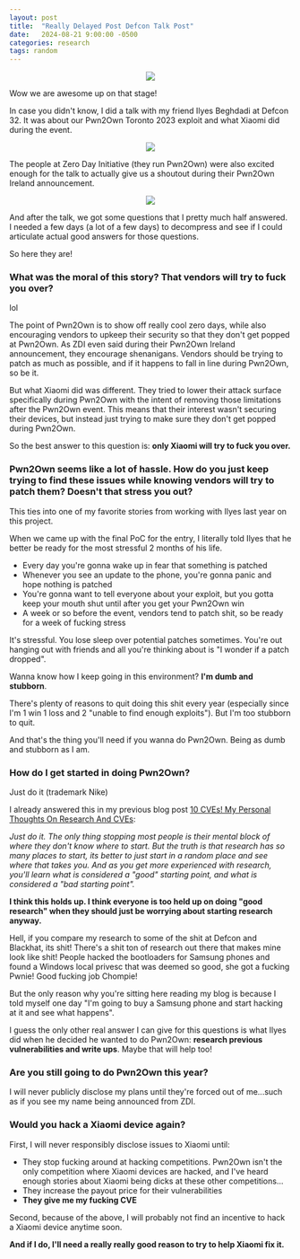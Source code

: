```yaml
---
layout: post
title:  "Really Delayed Post Defcon Talk Post"
date:   2024-08-21 9:00:00 -0500
categories: research
tags: random
---
```


<div align="center">
    <img src="/assets/2024-08-21-really-delayed-post-defcon-talk-post/yaydefconpicyay.jpg">
</div>

Wow we are awesome up on that stage!

In case you didn't know, I did a talk with my friend Ilyes Beghdadi at Defcon 32. It was about our Pwn2Own Toronto 2023 exploit and what Xiaomi did during the event.

<div align="center">
    <img src="/assets/2024-08-21-really-delayed-post-defcon-talk-post/yaydefconscheduleyay.png">
</div>

The people at Zero Day Initiative (they run Pwn2Own) were also excited enough for the talk to actually give us a shoutout during their Pwn2Own Ireland announcement.

<div align="center">
    <img src="/assets/2024-08-21-really-delayed-post-defcon-talk-post/yayzdiyay.png">
</div>

And after the talk, we got some questions that I pretty much half answered. I needed a few days (a lot of a few days) to decompress and see if I could articulate actual good answers for those questions.

So here they are!

### What was the moral of this story? That vendors will try to fuck you over?

lol

The point of Pwn2Own is to show off really cool zero days, while also encouraging vendors to upkeep their security so that they don't get popped at Pwn2Own. As ZDI even said during their Pwn2Own Ireland announcement, they encourage shenanigans. Vendors should be trying to patch as much as possible, and if it happens to fall in line during Pwn2Own, so be it.

But what Xiaomi did was different. They tried to lower their attack surface specifically during Pwn2Own with the intent of removing those limitations after the Pwn2Own event. This means that their interest wasn't securing their devices, but instead just trying to make sure they don't get popped during Pwn2Own.

So the best answer to this question is: **only Xiaomi will try to fuck you over.**

### Pwn2Own seems like a lot of hassle. How do you just keep trying to find these issues while knowing vendors will try to patch them? Doesn't that stress you out?

This ties into one of my favorite stories from working with Ilyes last year on this project.

When we came up with the final PoC for the entry, I literally told Ilyes that he better be ready for the most stressful 2 months of his life.

* Every day you're gonna wake up in fear that something is patched
* Whenever you see an update to the phone, you're gonna panic and hope nothing is patched
* You're gonna want to tell everyone about your exploit, but you gotta keep your mouth shut until after you get your Pwn2Own win
* A week or so before the event, vendors tend to patch shit, so be ready for a week of fucking stress

It's stressful. You lose sleep over potential patches sometimes. You're out hanging out with friends and all you're thinking about is "I wonder if a patch dropped".

Wanna know how I keep going in this environment? **I'm dumb and stubborn**.

There's plenty of reasons to quit doing this shit every year (especially since I'm 1 win 1 loss and 2 "unable to find enough exploits"). But I'm too stubborn to quit.

And that's the thing you'll need if you wanna do Pwn2Own. Being as dumb and stubborn as I am.

### How do I get started in doing Pwn2Own?

Just do it (trademark Nike)

I already answered this in my previous blog post [10 CVEs! My Personal Thoughts On Research And CVEs](https://yogehi.github.io/research/2023/01/04/10-cves-my-personal-thoughts-on-research-and-cves.html):

*Just do it. The only thing stopping most people is their mental block of where they don't know where to start. But the truth is that research has so many places to start, its better to just start in a random place and see where that takes you. And as you get more experienced with research, you'll learn what is considered a "good" starting point, and what is considered a "bad starting point".*

**I think this holds up. I think everyone is too held up on doing "good research" when they should just be worrying about starting research anyway.**

Hell, if you compare my research to some of the shit at Defcon and Blackhat, its shit! There's a shit ton of research out there that makes mine look like shit! People hacked the bootloaders for Samsung phones and found a Windows local privesc that was deemed so good, she got a fucking Pwnie! Good fucking job Chompie!

But the only reason why you're sitting here reading my blog is because I told myself one day "I'm going to buy a Samsung phone and start hacking at it and see what happens".

I guess the only other real answer I can give for this questions is what Ilyes did when he decided he wanted to do Pwn2Own: **research previous vulnerabilities and write ups**. Maybe that will help too!

### Are you still going to do Pwn2Own this year?

I will never publicly disclose my plans until they're forced out of me...such as if you see my name being announced from ZDI.

### Would you hack a Xiaomi device again?

First, I will never responsibly disclose issues to Xiaomi until:

* They stop fucking around at hacking competitions. Pwn2Own isn't the only competition where Xiaomi devices are hacked, and I've heard enough stories about Xiaomi being dicks at these other competitions...
* They increase the payout price for their vulnerabilities
* **They give me my fucking CVE**

Second, because of the above, I will probably not find an incentive to hack a Xiaomi device anytime soon.

**And if I do, I'll need a really really good reason to try to help Xiaomi fix it.**